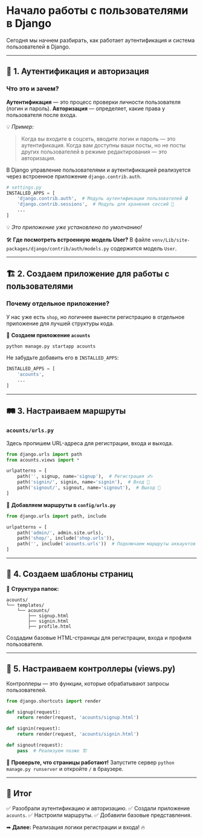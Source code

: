 # Начало работы с пользователями в Django

Сегодня мы начнем разбирать, как работает аутентификация и система пользователей в Django.

---

## 🔑 1. Аутентификация и авторизация
### Что это и зачем?
**Аутентификация** — это процесс проверки личности пользователя (логин и пароль). 
**Авторизация** — определяет, какие права у пользователя после входа.

💡 *Пример:* 
> Когда вы входите в соцсеть, вводите логин и пароль — это аутентификация. 
> Когда вам доступны ваши посты, но не посты других пользователей в режиме редактирования — это авторизация.

В Django управление пользователями и аутентификацией реализуется через встроенное приложение `django.contrib.auth`.

```python
# settings.py
INSTALLED_APPS = [
    'django.contrib.auth',  # Модуль аутентификации пользователей 🔒
    'django.contrib.sessions',  # Модуль для хранения сессий 💾
    ...
]
```
💡 *Это приложение уже установлено по умолчанию!*

🛠 **Где посмотреть встроенную модель User?**
В файле `venv/Lib/site-packages/django/contrib/auth/models.py` содержится модель `User`.

---

## 🏗 2. Создаем приложение для работы с пользователями
### Почему отдельное приложение?
У нас уже есть `shop`, но логичнее вынести регистрацию в отдельное приложение для лучшей структуры кода.

📌 **Создаем приложение `acounts`**
```bash
python manage.py startapp acounts
```
Не забудьте добавить его в `INSTALLED_APPS`:
```python
INSTALLED_APPS = [
    'acounts',
    ...
]
```

---

## 🛤 3. Настраиваем маршруты
### `acounts/urls.py`
Здесь пропишем URL-адреса для регистрации, входа и выхода.

```python
from django.urls import path
from acounts.views import *

urlpatterns = [
    path('', signup, name='signup'),  # Регистрация ✍
    path('signin/', signin, name='signin'),  # Вход 🔑
    path('signout/', signout, name='signout'),  # Выход 🚪
]
```

📌 **Добавляем маршруты в `config/urls.py`**
```python
from django.urls import path, include

urlpatterns = [
    path('admin/', admin.site.urls),
    path('shop/', include('shop.urls')),
    path('', include('acounts.urls'))  # Подключаем маршруты аккаунтов 👤
]
```

---

## 📄 4. Создаем шаблоны страниц
📌 **Структура папок:**
```
acounts/
└── templates/
    └── acounts/
        ├── signup.html
        ├── signin.html
        ├── profile.html
```
Создадим базовые HTML-страницы для регистрации, входа и профиля пользователя.

---

## 🎯 5. Настраиваем контроллеры (views.py)
Контроллеры — это функции, которые обрабатывают запросы пользователей.

```python
from django.shortcuts import render

def signup(request):
    return render(request, 'acounts/signup.html')

def signin(request):
    return render(request, 'acounts/signin.html')

def signout(request):
    pass  # Реализуем позже 🏗
```

📌 **Проверьте, что страницы работают!**
Запустите сервер `python manage.py runserver` и откройте `/` в браузере.

---

## 🚀 Итог
✅ Разобрали аутентификацию и авторизацию.
✅ Создали приложение `acounts`.
✅ Настроили маршруты.
✅ Добавили базовые представления.

➡ **Далее:** Реализация логики регистрации и входа! 🔥

